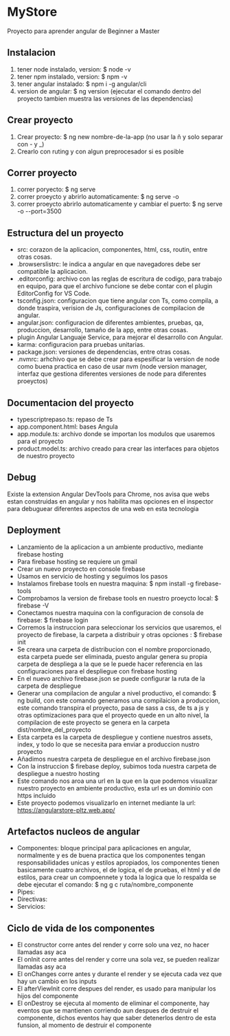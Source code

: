 # MyStore

Proyecto para aprender angular de Beginner a Master

## Instalacion

1. tener node instalado, version: $ node -v
2. tener npm instalado, version: $ npm -v
3. tener angular instalado: $ npm i -g angular/cli
4. version de angular: $ ng version (ejecutar el comando dentro del proyecto tambien muestra las versiones de las dependencias)

## Crear proyecto

1. Crear proyecto: $ ng new nombre-de-la-app (no usar la ñ y solo separar con - y \_)
2. Crearlo con ruting y con algun preprocesador si es posible

## Correr proyecto

1. correr poryecto: $ ng serve
2. correr proeycto y abrirlo automaticamente: $ ng serve -o
3. correr proeycto abrirlo automaticamente y cambiar el puerto: $ ng serve -o --port=3500

## Estructura del un proyecto

- src: corazon de la aplicacion, componentes, html, css, routin, entre otras cosas.
- .browserslistrc: le indica a angular en que navegadores debe ser compatible la aplicacion.
- .editorconfig: archivo con las reglas de escritura de codigo, para trabajo en equipo, para que el archivo funcione se debe contar con el plugin EditorConfig for VS Code.
- tsconfig.json: configuracion que tiene angular con Ts, como compila, a donde traspira, verision de Js, configuraciones de compilacion de angular.
- angular.json: configuracion de diferentes ambientes, pruebas, qa, produccion, desarrollo, tamaño de la app, entre otras cosas.
- plugin Angular Languaje Service, para mejorar el desarrollo con Angular.
- karma: configuracion para pruebas unitarias.
- package.json: versiones de dependencias, entre otras cosas.
- .nvmrc: arhchivo que se debe crear para espesificar la version de node como buena practica en caso de usar nvm (node version manager, interfaz que gestiona diferentes versiones de node para diferentes proeyctos)

## Documentacion del proyecto

- typescriptrepaso.ts: repaso de Ts
- app.component.html: bases Angula
- app.module.ts: archivo donde se importan los modulos que usaremos para el proyecto
- product.model.ts: archivo creado para crear las interfaces para objetos de nuestro proyecto

## Debug

Existe la extension Angular DevTools para Chrome, nos avisa que webs estan construidas en angular y nos habilita mas opciones en el inspector para debuguear diferentes aspectos de una web en esta tecnologia

## Deployment

- Lanzamiento de la aplicacion a un ambiente productivo, mediante firebase hosting
- Para firebase hosting se requiere un gmail
- Crear un nuevo proyecto en console firebase
- Usamos en servicio de hosting y seguimos los pasos
- Instalamos firebase tools en nuestra maquina: $ npm install -g firebase-tools
- Comprobamos la version de firebase tools en nuestro proeycto local: $ firebase -V
- Conectamos nuestra maquina con la configuracion de consola de firebase: $ firebase login
- Corremos la instruccion para seleccionar los servicios que usaremos, el proyecto de firebase, la carpeta a distribuir y otras opciones : $ firebase init
- Se creara una carpeta de distribucion con el nombre proporcionado, esta carpeta puede ser eliminada, puesto angular genera su propia carpeta de despliega a la que se le puede hacer referencia en las configuraciones para el despliegue con firebase hosting
- En el nuevo archivo firebase.json se puede configurar la ruta de la carpeta de despliegue
- Generar una compilacion de angular a nivel productivo, el comando: $ ng build, con este comando generamos una compilaicion a produccion, este comando transpira el proyecto, pasa de sass a css, de ts a js y otras optimizaciones para que el proyecto quede en un alto nivel, la compilacion de este proyecto se genera en la carpeta dist/nombre_del_proyecto
- Esta carpeta es la carpeta de despliegue y contiene nuestros assets, index, y todo lo que se necesita para enviar a produccion nustro proyecto
- Añadimos nuestra carpeta de despliegue en el archivo firebase.json
- Con la instruccion $ firebase deploy, subimos toda nuestra carpeta de despliegue a nuestro hosting
- Este comando nos aroa una url en la que en la que podemos visualizar nuestro proyecto en ambiente productivo, esta url es un dominio con https incluido
- Este proyecto podemos visualizarlo en internet mediante la url: https://angularstore-pltz.web.app/

## Artefactos nucleos de angular

- Componentes: bloque principal para aplicaciones en angular, normalmente y es de buena practica que los componentes tengan responsabilidades unicas y estilos apropiados, los componentes tienen basicamente cuatro archivos, el de logica, el de pruebas, el html y el de estilos, para crear un compoennete y toda la logica que lo respalda se debe ejecutar el comando: $ ng g c ruta/nombre_componente
- Pipes:
- Directivas:
- Servicios:

## Ciclo de vida de los componentes

- El constructor corre antes del render y corre solo una vez, no hacer llamadas asy aca
- El onInit corre antes del render y corre una sola vez, se pueden realizar llamadas asy aca
- El onChanges corre antes y durante el render y se ejecuta cada vez que hay un cambio en los inputs
- El afterViewInit corre despues del render, es usado para manipular los hijos del componente
- El onDestroy se ejecuta al momento de eliminar el componente, hay eventos que se mantienen corriendo aun despues de destruir el componente, dichos eventos hay que saber detenerlos dentro de esta funsion, al momento de destruir el componente
